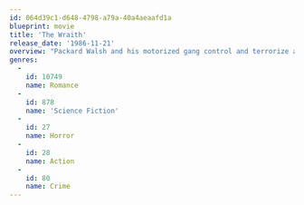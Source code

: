 ```yaml
---
id: 064d39c1-d648-4798-a79a-40a4aeaafd1a
blueprint: movie
title: 'The Wraith'
release_date: '1986-11-21'
overview: "Packard Walsh and his motorized gang control and terrorize an Arizona desert town where they force drivers to drag-race so they can 'win' their vehicles. After Walsh beats the decent teenager Jamie Hankins to death after finding him with his girlfriend, a mysterious power creates Jake Kesey, an extremely cool motor-biker who has a car which is invincible. Jake befriends Jamie's girlfriend Keri Johnson, takes Jamie's sweet brother Bill under his wing and manages what Sheriff Loomis couldn't; eliminate Packard's criminal gang the hard way..."
genres:
  -
    id: 10749
    name: Romance
  -
    id: 878
    name: 'Science Fiction'
  -
    id: 27
    name: Horror
  -
    id: 28
    name: Action
  -
    id: 80
    name: Crime
---
```

